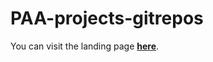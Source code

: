# PAA-projects-gitrepos

You can visit the landing page **[here](https://navyakhurana.github.io/PAA/)**.
